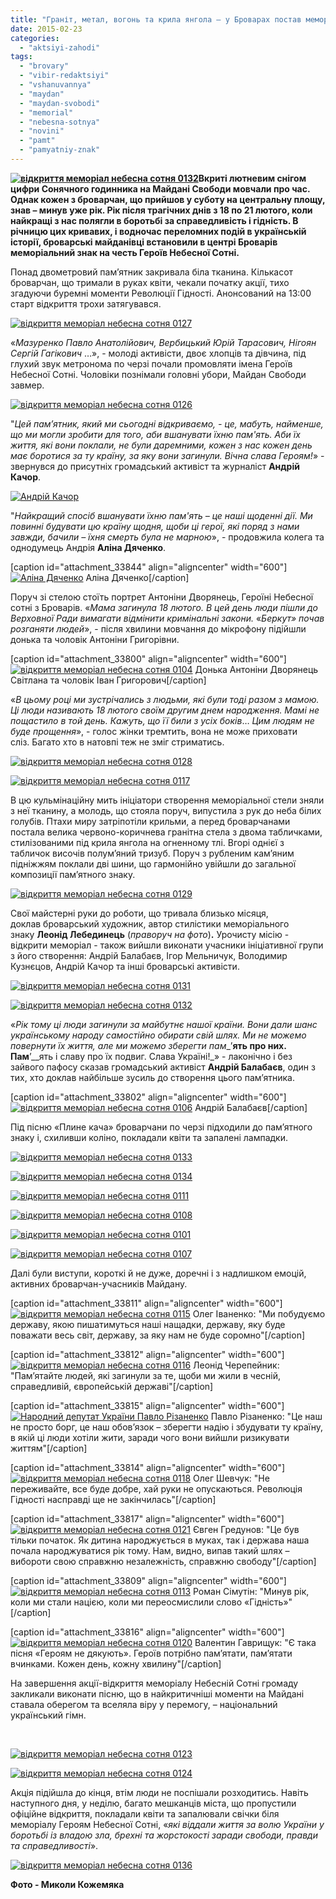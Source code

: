 ```yaml
---
title: "Граніт, метал, вогонь та крила янгола – у Броварах постав меморіал Героям Небесної Сотні"
date: 2015-02-23
categories: 
  - "aktsiyi-zahodi"
tags: 
  - "brovary"
  - "vibir-redaktsiyi"
  - "vshanuvannya"
  - "maydan"
  - "maydan-svobodi"
  - "memorial"
  - "nebesna-sotnya"
  - "novini"
  - "pamt"
  - "pamyatniy-znak"
---
```


**[![відкриття меморіал небесна сотня 0132](https://mpz.brovary.org/wp-content/uploads/2015/02/vidkrittya-memorial-nebesna-sotnya-0132.jpg)](https://mpz.brovary.org/wp-content/uploads/2015/02/vidkrittya-memorial-nebesna-sotnya-0132.jpg)Вкриті лютневим снігом цифри Сонячного годинника на Майдані Свободи мовчали про час. Однак кожен з броварчан, що прийшов у суботу на центральну площу, знав – минув уже рік. Рік після трагічних днів з 18 по 21 лютого, коли найкращі з нас полягли в боротьбі за справедливість і гідність. В річницю цих кривавих, і водночас переломних подій в українській історії, броварські майданівці встановили в центрі Броварів меморіальний знак на честь Героїв Небесної Сотні.**

Понад двометровий пам’ятник закривала біла тканина. Кількасот броварчан, що тримали в руках квіти, чекали початку акції, тихо згадуючи буремні моменти Революції Гідності. Анонсований на 13:00 старт відкриття трохи затягувався.

[![відкриття меморіал небесна сотня 0127](https://mpz.brovary.org/wp-content/uploads/2015/02/vidkrittya-memorial-nebesna-sotnya-0127.jpg)](https://mpz.brovary.org/wp-content/uploads/2015/02/vidkrittya-memorial-nebesna-sotnya-0127.jpg)

«_Мазуренко Павло Анатолійович, Вербицький Юрій Тарасович, Нігоян Сергій Гагікович_ …», - молоді активісти, двоє хлопців та дівчина, під глухий звук метронома по черзі почали промовляти імена Героїв Небесної Сотні. Чоловіки познімали головні убори, Майдан Свободи завмер.

[![відкриття меморіал небесна сотня 0126](https://mpz.brovary.org/wp-content/uploads/2015/02/vidkrittya-memorial-nebesna-sotnya-0126.jpg)](https://mpz.brovary.org/wp-content/uploads/2015/02/vidkrittya-memorial-nebesna-sotnya-0126.jpg)

"_Цей пам’ятник, який ми сьогодні відкриваємо, - це, мабуть, найменше, що ми могли зробити для того, аби вшанувати їхню пам'ять. Аби їх життя, які вони поклали, не були даремними, кожен з нас кожен день має боротися за ту країну, за яку вони загинули. Вічна слава Героям!_» - звернувся до присутніх громадський активіст та журналіст **Андрій Качор**.

[![Андрій Качор](https://mpz.brovary.org/wp-content/uploads/2015/02/Andriy-Kachor.jpg)](https://mpz.brovary.org/wp-content/uploads/2015/02/Andriy-Kachor.jpg)

"_Найкращий спосіб вшанувати їхню пам'ять – це наші щоденні дії. Ми повинні будувати цю країну щодня, щоби ці герої, які поряд з нами завжди, бачили – їхня смерть була не марною_», - продовжила колега та однодумець Андрія **Аліна Дяченко**.

\[caption id="attachment\_33844" align="aligncenter" width="600"\][![Аліна Дяченко](https://mpz.brovary.org/wp-content/uploads/2015/02/Alina-Dyachenko.jpg)](https://mpz.brovary.org/wp-content/uploads/2015/02/Alina-Dyachenko.jpg) Аліна Дяченко\[/caption\]

Поруч зі стелою стоїть портрет Антоніни Дворянець, Героїні Небесної сотні з Броварів. «_Мама загинула 18 лютого. В цей день люди пішли до Верховної Ради вимагати відмінити кримінальні закони._ «_Беркут» почав розганяти людей_», - після хвилини мовчання до мікрофону підійшли донька та чоловік Антоніни Григорівни.

\[caption id="attachment\_33800" align="aligncenter" width="600"\][![відкриття меморіал небесна сотня 0104](https://mpz.brovary.org/wp-content/uploads/2015/02/vidkrittya-memorial-nebesna-sotnya-0104.jpg)](https://mpz.brovary.org/wp-content/uploads/2015/02/vidkrittya-memorial-nebesna-sotnya-0104.jpg) Донька Антоніни Дворянець Світлана та чоловік Іван Григорович\[/caption\]

«_В цьому році ми зустрічались з людьми, які були тоді разом з мамою. Ці люди називають 18 лютого своїм другим днем народження. Мамі не пощастило в той день. Кажуть, що її били з усіх боків_… _Цим людям не буде прощення_», - голос жінки тремтить, вона не може приховати сліз. Багато хто в натовпі теж не зміг стриматись.

[![відкриття меморіал небесна сотня 0128](https://mpz.brovary.org/wp-content/uploads/2015/02/vidkrittya-memorial-nebesna-sotnya-0128.jpg)](https://mpz.brovary.org/wp-content/uploads/2015/02/vidkrittya-memorial-nebesna-sotnya-0128.jpg)

[![відкриття меморіал небесна сотня 0117](https://mpz.brovary.org/wp-content/uploads/2015/02/vidkrittya-memorial-nebesna-sotnya-0117.jpg)](https://mpz.brovary.org/wp-content/uploads/2015/02/vidkrittya-memorial-nebesna-sotnya-0117.jpg)

В цю кульмінаційну мить ініціатори створення меморіальної стели зняли з неї тканину, а молодь, що стояла поруч, випустила з рук до неба білих голубів. Птахи миру затріпотіли крильми, а перед броварчанами постала велика червоно-коричнева гранітна стела з двома табличками, стилізованими під крила янгола на огненному тлі. Вгорі однієї з табличок височів полум’яний тризуб. Поруч з рубленим кам’яним підніжжям поклали дві шини, що гармонійно увійшли до загальної композиції пам’ятного знаку.

[![відкриття меморіал небесна сотня 0129](https://mpz.brovary.org/wp-content/uploads/2015/02/vidkrittya-memorial-nebesna-sotnya-0129.jpg)](https://mpz.brovary.org/wp-content/uploads/2015/02/vidkrittya-memorial-nebesna-sotnya-0129.jpg)

Свої майстерні руки до роботи, що тривала близько місяця, доклав броварський художник, автор стилістики меморіального знаку **Леонід Лебединець** (_праворуч на фото_)**.** Урочисту місію - відкрити меморіал - також вийшли виконати учасники ініціативної групи з його створення: Андрій Балабаєв, Ігор Мельничук, Володимир Кузнєцов, Андрій Качор та інші броварські активісти.

[![відкриття меморіал небесна сотня 0131](https://mpz.brovary.org/wp-content/uploads/2015/02/vidkrittya-memorial-nebesna-sotnya-0131.jpg)](https://mpz.brovary.org/wp-content/uploads/2015/02/vidkrittya-memorial-nebesna-sotnya-0131.jpg)

[![відкриття меморіал небесна сотня 0132](https://mpz.brovary.org/wp-content/uploads/2015/02/vidkrittya-memorial-nebesna-sotnya-0132.jpg)](https://mpz.brovary.org/wp-content/uploads/2015/02/vidkrittya-memorial-nebesna-sotnya-0132.jpg)

«_Рік тому ці люди загинули за майбутнє нашої країни. Вони дали шанс українському народу самостійно обирати свій шлях. Ми не можемо повернути їх життя, але ми можемо зберегти пам__’__ять про них. Пам__’__ять і славу про їх подвиг. Слава Україні!_» - лаконічно і без зайвого пафосу сказав громадський активіст **Андрій Балабаєв**, один з тих, хто доклав найбільше зусиль до створення цього пам’ятника.

\[caption id="attachment\_33802" align="aligncenter" width="600"\][![відкриття меморіал небесна сотня 0106](https://mpz.brovary.org/wp-content/uploads/2015/02/vidkrittya-memorial-nebesna-sotnya-0106.jpg)](https://mpz.brovary.org/wp-content/uploads/2015/02/vidkrittya-memorial-nebesna-sotnya-0106.jpg) Андрій Балабаєв\[/caption\]

Під пісню «Плине кача» броварчани по черзі підходили до пам’ятного знаку і, схиливши коліно, покладали квіти та запалені лампадки.

[![відкриття меморіал небесна сотня 0133](https://mpz.brovary.org/wp-content/uploads/2015/02/vidkrittya-memorial-nebesna-sotnya-0133.jpg)](https://mpz.brovary.org/wp-content/uploads/2015/02/vidkrittya-memorial-nebesna-sotnya-0133.jpg)

[![відкриття меморіал небесна сотня 0134](https://mpz.brovary.org/wp-content/uploads/2015/02/vidkrittya-memorial-nebesna-sotnya-0134.jpg)](https://mpz.brovary.org/wp-content/uploads/2015/02/vidkrittya-memorial-nebesna-sotnya-0134.jpg)

[![відкриття меморіал небесна сотня 0111](https://mpz.brovary.org/wp-content/uploads/2015/02/vidkrittya-memorial-nebesna-sotnya-0111.jpg)](https://mpz.brovary.org/wp-content/uploads/2015/02/vidkrittya-memorial-nebesna-sotnya-0111.jpg)

[![відкриття меморіал небесна сотня 0108](https://mpz.brovary.org/wp-content/uploads/2015/02/vidkrittya-memorial-nebesna-sotnya-0108.jpg)](https://mpz.brovary.org/wp-content/uploads/2015/02/vidkrittya-memorial-nebesna-sotnya-0108.jpg)

[![відкриття меморіал небесна сотня 0101](https://mpz.brovary.org/wp-content/uploads/2015/02/vidkrittya-memorial-nebesna-sotnya-0101.jpg)](https://mpz.brovary.org/wp-content/uploads/2015/02/vidkrittya-memorial-nebesna-sotnya-0101.jpg)

[![відкриття меморіал небесна сотня 0107](https://mpz.brovary.org/wp-content/uploads/2015/02/vidkrittya-memorial-nebesna-sotnya-0107.jpg)](https://mpz.brovary.org/wp-content/uploads/2015/02/vidkrittya-memorial-nebesna-sotnya-0107.jpg)

Далі були виступи, короткі й не дуже, доречні і з надлишком емоцій, активних броварчан-учасників Майдану.

\[caption id="attachment\_33811" align="aligncenter" width="600"\][![відкриття меморіал небесна сотня 0115](https://mpz.brovary.org/wp-content/uploads/2015/02/vidkrittya-memorial-nebesna-sotnya-0115.jpg)](https://mpz.brovary.org/wp-content/uploads/2015/02/vidkrittya-memorial-nebesna-sotnya-0115.jpg) Олег Іваненко: "Ми побудуємо державу, якою пишатимуться наші нащадки, державу, яку буде поважати весь світ, державу, за яку нам не буде соромно"\[/caption\]

\[caption id="attachment\_33812" align="aligncenter" width="600"\][![відкриття меморіал небесна сотня 0116](https://mpz.brovary.org/wp-content/uploads/2015/02/vidkrittya-memorial-nebesna-sotnya-0116.jpg)](https://mpz.brovary.org/wp-content/uploads/2015/02/vidkrittya-memorial-nebesna-sotnya-0116.jpg) Леонід Черепейник: "Пам’ятайте людей, які загинули за те, щоби ми жили в чесній, справедливій, європейській державі"\[/caption\]

\[caption id="attachment\_33815" align="aligncenter" width="600"\][![Народний депутат України Павло Різаненко](https://mpz.brovary.org/wp-content/uploads/2015/02/vidkrittya-memorial-nebesna-sotnya-0119.jpg)](https://mpz.brovary.org/wp-content/uploads/2015/02/vidkrittya-memorial-nebesna-sotnya-0119.jpg) Павло Різаненко: "Це наш не просто борг, це наш обов’язок – зберегти надію і збудувати ту країну, в якій ці люди хотіли жити, заради чого вони вийшли ризикувати життям"\[/caption\]

\[caption id="attachment\_33814" align="aligncenter" width="600"\][![відкриття меморіал небесна сотня 0118](https://mpz.brovary.org/wp-content/uploads/2015/02/vidkrittya-memorial-nebesna-sotnya-0118.jpg)](https://mpz.brovary.org/wp-content/uploads/2015/02/vidkrittya-memorial-nebesna-sotnya-0118.jpg) Олег Шевчук: "Не переживайте, все буде добре, хай руки не опускаються. Революція Гідності насправді ще не закінчилась"\[/caption\]

\[caption id="attachment\_33817" align="aligncenter" width="600"\][![відкриття меморіал небесна сотня 0121](https://mpz.brovary.org/wp-content/uploads/2015/02/vidkrittya-memorial-nebesna-sotnya-0121.jpg)](https://mpz.brovary.org/wp-content/uploads/2015/02/vidkrittya-memorial-nebesna-sotnya-0121.jpg) Євген Гредунов: "Це був тільки початок. Як дитина народжується в муках, так і держава наша почала народжуватися рік тому. Нам, видно, випав такий шлях – вибороти свою справжню незалежність, справжню свободу"\[/caption\]

\[caption id="attachment\_33809" align="aligncenter" width="600"\][![відкриття меморіал небесна сотня 0113](https://mpz.brovary.org/wp-content/uploads/2015/02/vidkrittya-memorial-nebesna-sotnya-0113.jpg)](https://mpz.brovary.org/wp-content/uploads/2015/02/vidkrittya-memorial-nebesna-sotnya-0113.jpg) Роман Сімутін: "Минув рік, коли ми стали нацією, коли ми переосмислили слово «Гідність»"\[/caption\]

\[caption id="attachment\_33816" align="aligncenter" width="600"\][![відкриття меморіал небесна сотня 0120](https://mpz.brovary.org/wp-content/uploads/2015/02/vidkrittya-memorial-nebesna-sotnya-0120.jpg)](https://mpz.brovary.org/wp-content/uploads/2015/02/vidkrittya-memorial-nebesna-sotnya-0120.jpg) Валентин Гаврищук: "Є така пісня «Героям не дякують». Героїв потрібно пам’ятати, пам’ятати вчинками. Кожен день, кожну хвилину"\[/caption\]

На завершення акції-відкриття меморіалу Небесній Сотні громаду закликали виконати пісню, що в найкритичніші моменти на Майдані ставала оберегом та вселяла віру у перемогу, – національний український гімн.

 

[![відкриття меморіал небесна сотня 0123](https://mpz.brovary.org/wp-content/uploads/2015/02/vidkrittya-memorial-nebesna-sotnya-0123.jpg)](https://mpz.brovary.org/wp-content/uploads/2015/02/vidkrittya-memorial-nebesna-sotnya-0123.jpg)

[![відкриття меморіал небесна сотня 0124](https://mpz.brovary.org/wp-content/uploads/2015/02/vidkrittya-memorial-nebesna-sotnya-0124.jpg)](https://mpz.brovary.org/wp-content/uploads/2015/02/vidkrittya-memorial-nebesna-sotnya-0124.jpg)

Акція підійшла до кінця, втім люди не поспішали розходитись. Навіть наступного дня, у неділю, багато мешканців міста, що пропустили офіційне відкриття, покладали квіти та запалювали свічки біля меморіалу Героям Небесної Сотні, «_які віддали життя за волю України у боротьбі із владою зла, брехні та жорстокості заради свободи, правди та справедливості_».

[![відкриття меморіал небесна сотня 0136](https://mpz.brovary.org/wp-content/uploads/2015/02/vidkrittya-memorial-nebesna-sotnya-0136.jpg)](https://mpz.brovary.org/wp-content/uploads/2015/02/vidkrittya-memorial-nebesna-sotnya-0136.jpg)

**Фото - Миколи Кожемяка**
